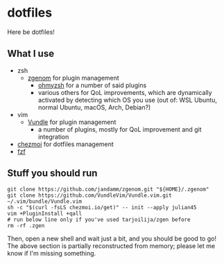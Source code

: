 # dotfiles
Here be dotfiles!

## What I use
* zsh
  * [zgenom](https://github.com/jandamm/zgenom) for plugin management
    * [ohmyzsh](https://github.com/ohmyzsh/ohmyzsh) for a number of said plugins
    * various others for QoL improvements, which are dynamically activated by detecting which OS you use (out of: WSL Ubuntu, normal Ubuntu, macOS, Arch, Debian?)
* vim
  * [Vundle](https://github.com/VundleVim/Vundle.vim) for plugin management
    * a number of plugins, mostly for QoL improvement and git integration
* [chezmoi](https://github.com/twpayne/chezmoi) for dotfiles management
* [fzf](https://github.com/junegunn/fzf)

## Stuff you should run
```
git clone https://github.com/jandamm/zgenom.git "${HOME}/.zgenom"
git clone https://github.com/VundleVim/Vundle.vim.git ~/.vim/bundle/Vundle.vim
sh -c "$(curl -fsLS chezmoi.io/get)" -- init --apply julian45
vim +PluginInstall +qall
# run below line only if you've used tarjoilija/zgen before
rm -rf .zgen
```
Then, open a new shell and wait just a bit, and you should be good to go! The above section is partially reconstructed from memory; please let me know if I'm missing something.
